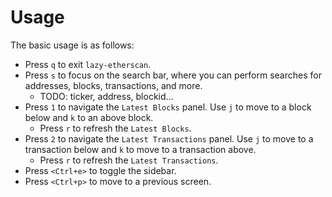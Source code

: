 # Usage
The basic usage is as follows:
- Press `q` to exit `lazy-etherscan`.
- Press `s` to focus on the search bar, where you can perform searches for addresses, blocks, transactions, and more.
    - TODO: ticker, address, blockid...
- Press `1` to navigate the `Latest Blocks` panel. Use `j` to move to a block below and `k` to an above block.
    - Press `r` to refresh the `Latest Blocks`.
- Press `2` to navigate the `Latest Transactions` panel. Use `j` to move to a transaction below and `k` to move to a transaction above.
    - Press `r` to refresh the `Latest Transactions`.
- Press `<Ctrl+e>` to toggle the sidebar.
- Press `<Ctrl+p>` to move to a previous screen.
